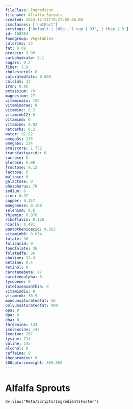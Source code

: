 ```yaml
---
fileClass: Ingredient
filename: Alfalfa Sprouts
created: 2024-12-21T19:27:02-06:00
cssclasses: ['nutFact']
servings: ['Default | 100g','1 cup | 33','1 tbsp | 3']
id: 168384
foodgroup: Vegetables
calories: 23
fat: 0.69
protein: 3.99
carbohydrate: 2.1
sugars: 0.2
fiber: 1.9
cholesterol: 0
saturatedfats: 0.069
calcium: 32
iron: 0.96
potassium: 79
magnesium: 27
vitaminaiu: 155
vitaminarae: 8
vitaminc: 8.2
vitaminb12: 0
vitamind: 0
vitamine: 0.02
netcarbs: 0.2
water: 92.82
omega3s: 175
omega6s: 234
pralscore: 1.752
transfattyacids: 0
sucrose: 0
glucose: 0.08
fructose: 0.12
lactose: 0
maltose: 0
galactose: 0
phosphorus: 70
sodium: 6
zinc: 0.92
copper: 0.157
manganese: 0.188
selenium: 0.6
thiamin: 0.076
riboflavin: 0.126
niacin: 0.481
pantothenicacid: 0.563
vitaminb6: 0.034
folate: 36
folicacid: 0
foodfolate: 36
folatedfe: 36
choline: 14.4
betaine: 0.4
retinol: 0
carotenebeta: 87
carotenealpha: 6
lycopene: 0
luteinzeaxanthin: 0
vitamindiu: 0
vitamink: 30.5
monounsaturatedfat: 56
polyunsaturatedfat: 409
epa: 0
dpa: 0
dha: 0
threonine: 134
isoleucine: 143
leucine: 267
lysine: 214
valine: 145
alcohol: 0
caffeine: 0
theobromine: 0
200calorieweight: 869.565
---
```


# Alfalfa Sprouts

```dataviewjs
dv.view("Meta/Scripts/IngredientsFooter")
```